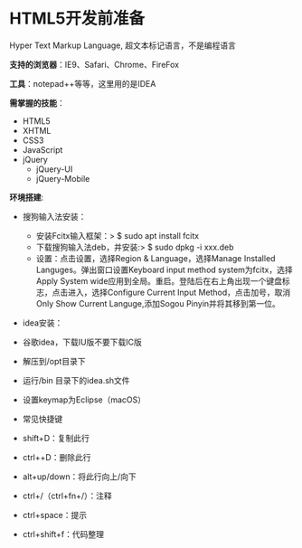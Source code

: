 # HTML5开发前准备 #
Hyper Text Markup Language, 超文本标记语言，不是编程语言

**支持的浏览器**：IE9、Safari、Chrome、FireFox

**工具**：notepad++等等，这里用的是IDEA

**需掌握的技能**：

* HTML5
* XHTML
* CSS3
* JavaScript
* jQuery
  * jQuery-UI
  * jQuery-Mobile

**环境搭建**:

* 搜狗输入法安装：
  * 安装Fcitx输入框架：> $ sudo apt install fcitx
  * 下载搜狗输入法deb，并安装:> $ sudo dpkg -i xxx.deb
  * 设置：点击设置，选择Region & Language，选择Manage Installed Languges。弹出窗口设置Keyboard input method system为fcitx，选择Apply System wide应用到全局。重启。登陆后在右上角出现一个键盘标志，点击进入，选择Configure Current Input Method，点击加号，取消Only Show Current Languge,添加Sogou Pinyin并将其移到第一位。
  
  
* idea安装：
 * 谷歌idea，下载IU版不要下载IC版
 * 解压到/opt目录下
 * 运行/bin 目录下的idea.sh文件
 * 设置keymap为Eclipse（macOS）

* 常见快捷键
 * shift+D：复制此行
 * ctrl++D：删除此行
 * alt+up/down：将此行向上/向下
 * ctrl+/（ctrl+fn+/）：注释
 * ctrl+space：提示
 * ctrl+shift+f：代码整理

 

